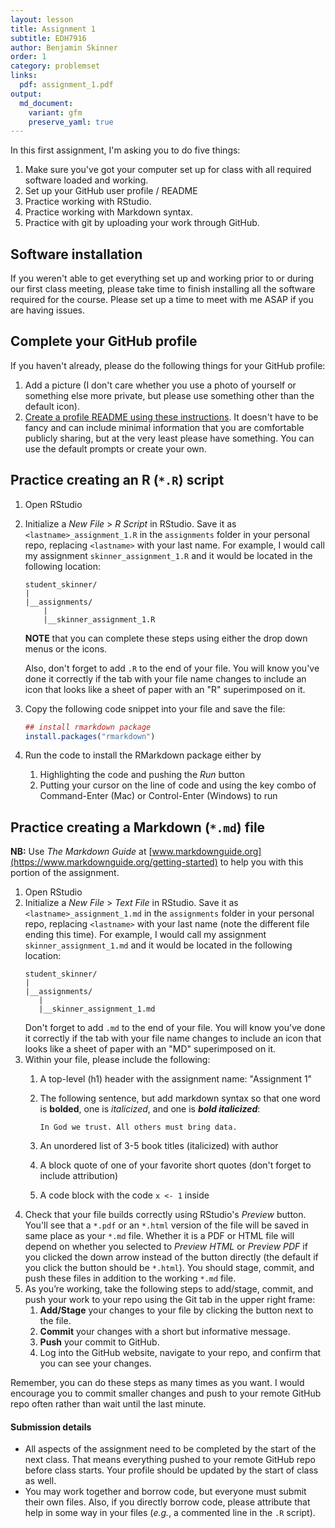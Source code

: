 ```yaml
---
layout: lesson
title: Assignment 1
subtitle: EDH7916
author: Benjamin Skinner
order: 1
category: problemset
links:
  pdf: assignment_1.pdf
output:
  md_document:
    variant: gfm
    preserve_yaml: true
---
```


In this first assignment, I'm asking you to do five things:

1. Make sure you've got your computer set up for class with all
   required software loaded and working.
1. Set up your GitHub user profile / README
1. Practice working with RStudio.
1. Practice working with Markdown syntax.
1. Practice with git by uploading your work through GitHub.

## Software installation

If you weren't able to get everything set up and working prior to or
during our first class meeting, please take time to finish installing
all the software required for the course. Please set up a time to meet
with me ASAP if you are having issues.

## Complete your GitHub profile

If you haven't already, please do the following things for your GitHub
profile:

1. Add a picture (I don't care whether you use a photo of yourself or
   something else more private, but please use something other than
   the default icon).
1. [Create a profile README using these
   instructions](https://docs.github.com/en/account-and-profile/setting-up-and-managing-your-github-profile/customizing-your-profile/managing-your-profile-readme). It
   doesn't have to be fancy and can include minimal information that
   you are comfortable publicly sharing, but at the very least please
   have something. You can use the default prompts or create your own.
   
## Practice creating an R (`*.R`) script

1. Open RStudio
1. Initialize a _New File_ > _R Script_ in RStudio. Save it as
   `<lastname>_assignment_1.R` in the `assignments` folder in your
   personal repo, replacing `<lastname>` with your last name. For
   example, I would call my assignment `skinner_assignment_1.R` and it
   would be located in the following location:
   ```
   student_skinner/
   |
   |__assignments/
       |
	   |__skinner_assignment_1.R
   
   ```
   **NOTE** that you can complete these steps using either the drop
   down menus or the icons.
   
   Also, don't forget to add `.R` to the end of your file. You will
   know you've done it correctly if the tab with your file name
   changes to include an icon that looks like a sheet of paper with an
   "R" superimposed on it.
1. Copy the following code snippet into your file and save the file:
   ```r
   ## install rmarkdown package
   install.packages("rmarkdown")
   ```
1. Run the code to install the RMarkdown package either by
   1. Highlighting the code and pushing the _Run_ button
   1. Putting your cursor on the line of code and using the key combo
      of Command-Enter (Mac) or Control-Enter (Windows) to run  

## Practice creating a Markdown (`*.md`) file

**NB:** Use _The Markdown Guide_ at
[www.markdownguide.org](https://www.markdownguide.org/getting-started)
to help you with this portion of the assignment.

1. Open RStudio
1. Initialize a _New File_ > _Text File_ in RStudio. Save it as
   `<lastname>_assignment_1.md` in the `assignments` folder in your
   personal repo, replacing `<lastname>` with your last name (note the
   different file ending this time). For
   example, I would call my assignment `skinner_assignment_1.md` and it
   would be located in the following location:
    ```
   student_skinner/
   |
   |__assignments/
       |
	   |__skinner_assignment_1.md
   
   ```
   Don't forget to add `.md` to the end of your file. You will know
   you've done it correctly if the tab with your file name changes to
   include an icon that looks like a sheet of paper with an "MD"
   superimposed on it. 
1. Within your file, please include the following:
   1. A top-level (h1) header with the assignment name: "Assignment 1"
   1. The following sentence, but add markdown syntax so that one word
     is **bolded**, one is _italicized_, and one is *__bold italicized__*:  
	 
		```
		In God we trust. All others must bring data.
		```
   1. An unordered list of 3-5 book titles (italicized) with author
   1. A block quote of one of your favorite short quotes (don't forget
      to include attribution)
   1. A code block with the code `x <- 1` inside
1. Check that your file builds correctly using RStudio's _Preview_
   button. You'll see that a `*.pdf` or an `*.html` version of the
   file will be saved in same place as your `*.md` file. Whether it is
   a PDF or HTML file will depend on whether you selected to _Preview
   HTML_ or _Preview PDF_ if you clicked the down arrow instead of the
   button directly (the default if you click the button should be
   `*.html`). You should stage, commit, and push these files in
   addition to the working `*.md` file.
1. As you’re working, take the following steps to add/stage, commit,
   and push your work to your repo using the Git tab in the upper
   right frame: 
   1. **Add/Stage** your changes to your file by clicking the button
      next to the file.
   1. **Commit** your changes with a short but informative message.
   1. **Push** your commit to GitHub.
   1. Log into the GitHub website, navigate to your repo, and confirm
      that you can see your changes. 

Remember, you can do these steps as many times as you want. I would
encourage you to commit smaller changes and push to your remote GitHub
repo often rather than wait until the last minute.

#### Submission details

- All aspects of the assignment need to be completed by the start of
  the next class. That means everything pushed to your remote GitHub
  repo before class starts. Your profile should be updated by the
  start of class as well.
- You may work together and borrow code, but everyone must submit
  their own files. Also, if you directly borrow code, please attribute
  that help in some way in your files (_e.g._, a commented line in the
  `.R` script).
